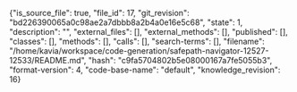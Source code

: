 {"is_source_file": true, "file_id": 17, "git_revision": "bd226390065a0c98ae2a7dbbb8a2b4a0e16e5c68", "state": 1, "description": "", "external_files": [], "external_methods": [], "published": [], "classes": [], "methods": [], "calls": [], "search-terms": [], "filename": "/home/kavia/workspace/code-generation/safepath-navigator-12527-12533/README.md", "hash": "c9fa5704802b5e08000167a7fe5055b3", "format-version": 4, "code-base-name": "default", "knowledge_revision": 16}